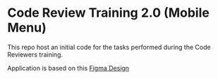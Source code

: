 # Code Review Training 2.0 (Mobile Menu)

This repo host an initial code for the tasks performed during the Code Reviewers training.

Application is based on this [Figma Design]()